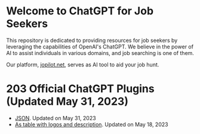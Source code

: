 # Welcome to ChatGPT for Job Seekers

This repository is dedicated to providing resources for job seekers by leveraging the capabilities of OpenAI's ChatGPT. We believe in the power of AI to assist individuals in various domains, and job searching is one of them. 

Our platform, [jopilot.net](https://jopilot.net/), serves as AI tool to aid your job hunt.

# 203 Official ChatGPT Plugins (Updated May 31, 2023)

 - [JSON](https://raw.githubusercontent.com/jopilot-net/jopilot-4-job-seekers/main/chatgpt_plugins.json). Updated on May 31, 2023
 - [As table with logos and description](https://github.com/jopilot-net/jopilot-4-job-seekers/blob/main/chat-gpt-plugins.md). Updated on May 18, 2023



